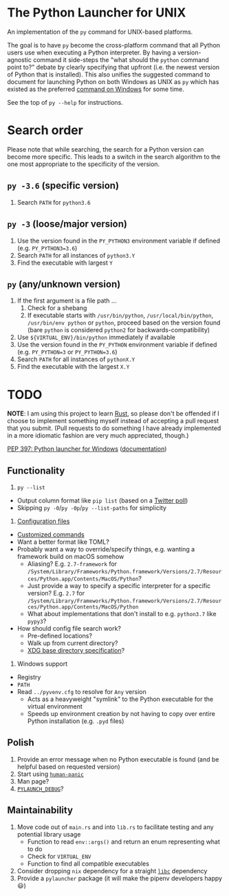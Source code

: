 # The Python Launcher for UNIX

An implementation of the `py` command for UNIX-based platforms.

The goal is to have `py` become the cross-platform command that all Python users
use when executing a Python interpreter. By having a version-agnostic command
it side-steps the "what should the `python` command point to?" debate by
clearly specifying that upfront (i.e. the newest version of Python that is
installed). This also unifies the suggested command to document for launching
Python on both Windows as UNIX as `py` which has existed as the preferred
[command on Windows](https://docs.python.org/3/using/windows.html#launcher) for
some time.

See the top of `py --help` for instructions.

# Search order

Please note that while searching, the search for a Python version can become
more specific. This leads to a switch in the search algorithm to the one most
appropriate to the specificity of the version.

## `py -3.6` (specific version)
1. Search `PATH` for `python3.6`

## `py -3` (loose/major version)
1. Use the version found in the `PY_PYTHON3` environment variable if defined
   (e.g. `PY_PYTHON3=3.6`)
1. Search `PATH` for all instances of `python3.Y`
1. Find the executable with largest `Y`

## `py` (any/unknown version)
1. If the first argument is a file path ...
   1. Check for a shebang
   1. If executable starts with `/usr/bin/python`, `/usr/local/bin/python`,
      `/usr/bin/env python` or `python`, proceed based on the version found
      (bare `python` is considered `python2` for backwards-compatibility)
1. Use `${VIRTUAL_ENV}/bin/python` immediately if available
1. Use the version found in the `PY_PYTHON` environment variable if defined
   (e.g. `PY_PYTHON=3` or `PY_PYTHON=3.6`)
1. Search `PATH` for all instances of `pythonX.Y`
1. Find the executable with the largest `X.Y`

# TODO

**NOTE**: I am using this project to learn
[Rust](https://www.rust-lang.org/), so please don't be offended if I choose to
implement something myself instead of accepting a pull request that you submit.
(Pull requests to do something I have already implemented in a more idiomatic
fashion are very much appreciated, though.)

[PEP 397: Python launcher for Windows](https://www.python.org/dev/peps/pep-0397/) ([documentation](https://docs.python.org/3/using/windows.html#launcher))

## Functionality
1. `py --list`
  - Output column format like `pip list` (based on a [Twitter poll](https://twitter.com/brettsky/status/1066795161236062208))
  - Skipping `py -0`/`py -0p`/`py --list-paths` for simplicity
1. [Configuration files](https://www.python.org/dev/peps/pep-0397/#configuration-file)
  - [Customized commands](https://www.python.org/dev/peps/pep-0397/#customized-commands)
  - Want a better format like TOML?
  - Probably want a way to override/specify things, e.g. wanting a framework build on macOS somehow
    - Aliasing? E.g. `2.7-framework` for `/System/Library/Frameworks/Python.framework/Versions/2.7/Resources/Python.app/Contents/MacOS/Python`?
    - Just provide a way to specify a specific interpreter for a specific version? E.g. `2.7` for `/System/Library/Frameworks/Python.framework/Versions/2.7/Resources/Python.app/Contents/MacOS/Python`
    - What about implementations that don't install to e.g. `python3.7` like `pypy3`?
  - How should config file search work?
    - Pre-defined locations?
    - Walk up from current directory?
    - [XDG base directory specification](https://specifications.freedesktop.org/basedir-spec/basedir-spec-latest.html)?
1. Windows support
  - Registry
  - `PATH`
  - Read `../pyvenv.cfg` to resolve for `Any` version
    - Acts as a heavyweight "symlink" to the Python executable for the virtual environment
    - Speeds up environment creation by not having to copy over entire Python installation (e.g. `.pyd` files)

## Polish
1. Provide an error message when no Python executable is found (and be helpful based on requested version)
1. Start using [`human-panic`](https://github.com/rust-clique/human-panic)
1. Man page?
1. [`PYLAUNCH_DEBUG`](https://docs.python.org/3.8/using/windows.html#diagnostics)?

## Maintainability
1. Move code out of `main.rs` and into `lib.rs` to facilitate testing and any potential library usage
   - Function to read `env::args()` and return an enum representing what to do
   - Check for `VIRTUAL_ENV`
   - Function to find all compatible executables
1. Consider dropping `nix` dependency for a straight [`libc`](https://crates.io/crates/libc) dependency
1. Provide a `pylauncher` package (it will make the pipenv developers happy 😃)


